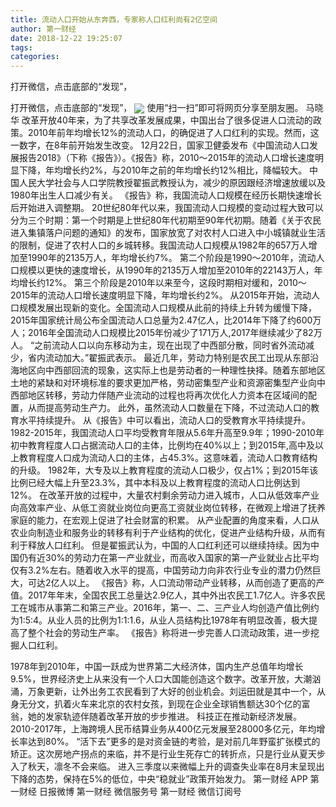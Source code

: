 ```yaml
---
title: 流动人口开始从东奔西，专家称人口红利尚有2亿空间
author: 第一财经
date: 2018-12-22 19:25:07
tags: 
categories: 
---
```

打开微信，点击底部的“发现”，
<!-- more -->
打开微信，点击底部的“发现”，
<img align="center" border="0" src="https://imgcdn.yicai.com/uppics/images/2018/12/bde54105e32b20d19d74227bb35e6b35.jpg" />
使用“扫一扫”即可将网页分享至朋友圈。
马晓华
改革开放40年来，为了共享改革发展成果，中国出台了很多促进人口流动的政策。2010年前年均增长12%的流动人口，的确促进了人口红利的实现。然而，这一数字，在8年前开始发生改变。
12月22日，国家卫健委发布《中国流动人口发展报告2018》（下称《报告》）。《报告》称，2010～2015年的流动人口增长速度明显下降，年均增长约2%，与2010年之前的年均增长约12%相比，降幅较大。
中国人民大学社会与人口学院教授翟振武教授认为，减少的原因跟经济增速放缓以及1980年出生人口减少有关。
《报告》称，我国流动人口规模在经历长期快速增长后开始进入调整期。
20世纪80年代以来，我国流动人口规模的变动过程大致可以分为三个时期：第一个时期是上世纪80年代初期至90年代初期。随着《关于农民进入集镇落户问题的通知》的发布，国家放宽了对农村人口进入中小城镇就业生活的限制，促进了农村人口的乡城转移。我国流动人口规模从1982年的657万人增加至1990年的2135万人，年均增长约7%。
第二个阶段是1990～2010年，流动人口规模以更快的速度增长，从1990年的2135万人增加至2010年的22143万人，年均增长约12%。
第三个阶段是2010年以来至今，这段时期相对缓和，2010～2015年的流动人口增长速度明显下降，年均增长约2%。
从2015年开始，流动人口规模发展出现新的变化。全国流动人口规模从此前的持续上升转为缓慢下降，2015年国家统计局公布全国流动人口总量为2.47亿人，比2014年下降了约600万人；2016年全国流动人口规模比2015年份减少了171万人,2017年继续减少了82万人。
“之前流动人口以向东移动为主，现在出现了中西部分散，同时省外流动减少，省内流动加大。”翟振武表示。
最近几年，劳动力特别是农民工出现从东部沿海地区向中西部回流的现象，这实际上也是劳动者的一种理性抉择。随着东部地区土地的紧缺和对环境标准的要求更加严格，劳动密集型产业和资源密集型产业向中西部地区转移，劳动力伴随产业流动的过程也将再次优化人力资本在区域间的配置，从而提高劳动生产力。
此外，虽然流动人口数量在下降，不过流动人口的教育水平持续提升。
从《报告》中可以看出，流动人口的受教育水平持续提升。1982-2015年，我国流动人口平均受教育年限从5.6年升高至9.9年；1990-2010年初中教育程度人口占据流动人口的主体，比例均在40%以上；到2015年,高中及以上教育程度人口成为流动人口的主体，占45.3%。这意味着，流动人口教育结构的升级。
1982年，大专及以上教育程度的流动人口极少，仅占1%；到2015年该比例已经大幅上升至23.3%，其中本科及以上教育程度的流动人口比例达到12%。
在改革开放的过程中，大量农村剩余劳动力进入城市，人口从低效率产业向高效率产业、从低工资就业岗位向更高工资就业岗位转移，在微观上增进了抚养家庭的能力，在宏观上促进了社会财富的积累。
从产业配置的角度来看，人口从农业向制造业和服务业的转移有利于产业结构的优化，促进产业结构升级，从而有利于释放人口红利。
但是翟振武认为，中国的人口红利还可以继续持续。因为中国仍有近30%的劳动力在第一产业就业，而高收入国家的第一产业就业占比平均仅有3.2%左右。随着收入水平的提高，中国劳动力向非农行业专业的潜力仍然巨大，可达2亿人以上。
《报告》称，人口流动带动产业转移，从而创造了更高的产值。2017年年末，全国农民工总量达2.9亿人，其中外出农民工1.7亿人。许多农民工在城市从事第二和第三产业。2016年，第一、二、三产业人均创造产值比例约为1:5:4。从业人员的比例为1:1:1.6，从业人员结构比1978年有明显改善，极大提高了整个社会的劳动生产率。
《报告》称将进一步完善人口流动政策，进一步挖掘人口红利。
 
 
1978年到2010年，中国一跃成为世界第二大经济体，国内生产总值年均增长9.5%，世界经济史上从来没有一个人口大国能创造这个数字。改革开放，大潮汹涌，万象更新，让外出务工农民看到了大好的创业机会。刘运田就是其中一个，从身无分文，扒着火车来北京的农村女孩，到现在企业全球销售额达30个亿的富翁，她的发家轨迹伴随着改革开放的步步推进。
科技正在推动新经济发展。
2010-2017年，上海跨境人民币结算业务从400亿元发展至28000多亿元，年均增长率达到80%。
“活下去”更多的是对资金链的考验，是对前几年野蛮扩张模式的矫正。这次房地产拐点的来临，并不是行业生死存亡的转折点，只是行业从夏天步入了秋天，凛冬不会来临。
进入三季度以来微幅上升的调查失业率在8月末呈现出下降的态势，保持在5%的低位，中央“稳就业”政策开始发力。
第一财经
APP
第一财经
日报微博
第一财经
微信服务号
第一财经
微信订阅号
